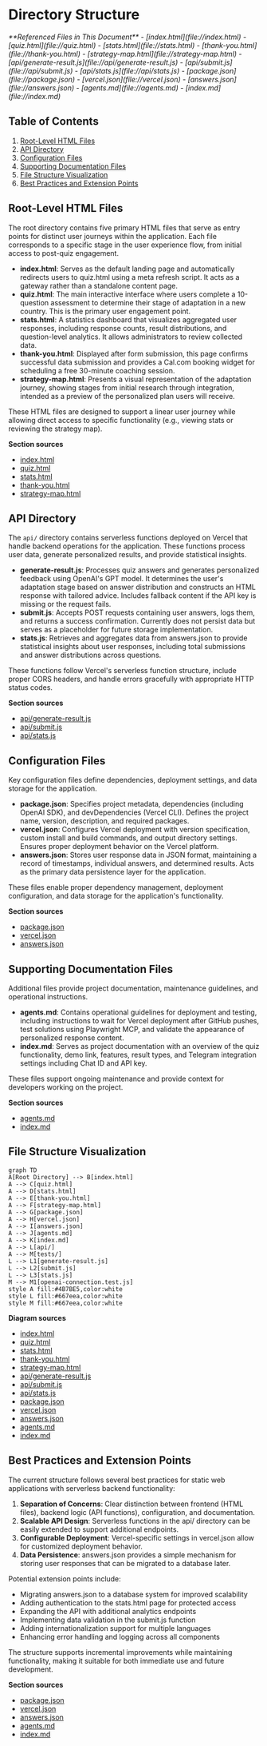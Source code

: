 # Directory Structure

<cite>
**Referenced Files in This Document**   
- [index.html](file://index.html)
- [quiz.html](file://quiz.html)
- [stats.html](file://stats.html)
- [thank-you.html](file://thank-you.html)
- [strategy-map.html](file://strategy-map.html)
- [api/generate-result.js](file://api/generate-result.js)
- [api/submit.js](file://api/submit.js)
- [api/stats.js](file://api/stats.js)
- [package.json](file://package.json)
- [vercel.json](file://vercel.json)
- [answers.json](file://answers.json)
- [agents.md](file://agents.md)
- [index.md](file://index.md)
</cite>

## Table of Contents
1. [Root-Level HTML Files](#root-level-html-files)
2. [API Directory](#api-directory)
3. [Configuration Files](#configuration-files)
4. [Supporting Documentation Files](#supporting-documentation-files)
5. [File Structure Visualization](#file-structure-visualization)
6. [Best Practices and Extension Points](#best-practices-and-extension-points)

## Root-Level HTML Files

The root directory contains five primary HTML files that serve as entry points for distinct user journeys within the application. Each file corresponds to a specific stage in the user experience flow, from initial access to post-quiz engagement.

- **index.html**: Serves as the default landing page and automatically redirects users to quiz.html using a meta refresh script. It acts as a gateway rather than a standalone content page.
- **quiz.html**: The main interactive interface where users complete a 10-question assessment to determine their stage of adaptation in a new country. This is the primary user engagement point.
- **stats.html**: A statistics dashboard that visualizes aggregated user responses, including response counts, result distributions, and question-level analytics. It allows administrators to review collected data.
- **thank-you.html**: Displayed after form submission, this page confirms successful data submission and provides a Cal.com booking widget for scheduling a free 30-minute coaching session.
- **strategy-map.html**: Presents a visual representation of the adaptation journey, showing stages from initial research through integration, intended as a preview of the personalized plan users will receive.

These HTML files are designed to support a linear user journey while allowing direct access to specific functionality (e.g., viewing stats or reviewing the strategy map).

**Section sources**
- [index.html](file://index.html#L0-L14)
- [quiz.html](file://quiz.html#L0-L799)
- [stats.html](file://stats.html#L0-L682)
- [thank-you.html](file://thank-you.html#L0-L188)
- [strategy-map.html](file://strategy-map.html#L0-L204)

## API Directory

The `api/` directory contains serverless functions deployed on Vercel that handle backend operations for the application. These functions process user data, generate personalized results, and provide statistical insights.

- **generate-result.js**: Processes quiz answers and generates personalized feedback using OpenAI's GPT model. It determines the user's adaptation stage based on answer distribution and constructs an HTML response with tailored advice. Includes fallback content if the API key is missing or the request fails.
- **submit.js**: Accepts POST requests containing user answers, logs them, and returns a success confirmation. Currently does not persist data but serves as a placeholder for future storage implementation.
- **stats.js**: Retrieves and aggregates data from answers.json to provide statistical insights about user responses, including total submissions and answer distributions across questions.

These functions follow Vercel's serverless function structure, include proper CORS headers, and handle errors gracefully with appropriate HTTP status codes.

**Section sources**
- [api/generate-result.js](file://api/generate-result.js#L0-L242)
- [api/submit.js](file://api/submit.js#L0-L31)
- [api/stats.js](file://api/stats.js#L0-L58)

## Configuration Files

Key configuration files define dependencies, deployment settings, and data storage for the application.

- **package.json**: Specifies project metadata, dependencies (including OpenAI SDK), and devDependencies (Vercel CLI). Defines the project name, version, description, and required packages.
- **vercel.json**: Configures Vercel deployment with version specification, custom install and build commands, and output directory settings. Ensures proper deployment behavior on the Vercel platform.
- **answers.json**: Stores user response data in JSON format, maintaining a record of timestamps, individual answers, and determined results. Acts as the primary data persistence layer for the application.

These files enable proper dependency management, deployment configuration, and data storage for the application's functionality.

**Section sources**
- [package.json](file://package.json#L0-L11)
- [vercel.json](file://vercel.json#L0-L5)
- [answers.json](file://answers.json#L0-L17)

## Supporting Documentation Files

Additional files provide project documentation, maintenance guidelines, and operational instructions.

- **agents.md**: Contains operational guidelines for deployment and testing, including instructions to wait for Vercel deployment after GitHub pushes, test solutions using Playwright MCP, and validate the appearance of personalized response content.
- **index.md**: Serves as project documentation with an overview of the quiz functionality, demo link, features, result types, and Telegram integration settings including Chat ID and API key.

These files support ongoing maintenance and provide context for developers working on the project.

**Section sources**
- [agents.md](file://agents.md#L0-L2)
- [index.md](file://index.md#L0-L23)

## File Structure Visualization

```mermaid
graph TD
A[Root Directory] --> B[index.html]
A --> C[quiz.html]
A --> D[stats.html]
A --> E[thank-you.html]
A --> F[strategy-map.html]
A --> G[package.json]
A --> H[vercel.json]
A --> I[answers.json]
A --> J[agents.md]
A --> K[index.md]
A --> L[api/]
A --> M[tests/]
L --> L1[generate-result.js]
L --> L2[submit.js]
L --> L3[stats.js]
M --> M1[openai-connection.test.js]
style A fill:#4B7BE5,color:white
style L fill:#667eea,color:white
style M fill:#667eea,color:white
```

**Diagram sources**
- [index.html](file://index.html)
- [quiz.html](file://quiz.html)
- [stats.html](file://stats.html)
- [thank-you.html](file://thank-you.html)
- [strategy-map.html](file://strategy-map.html)
- [api/generate-result.js](file://api/generate-result.js)
- [api/submit.js](file://api/submit.js)
- [api/stats.js](file://api/stats.js)
- [package.json](file://package.json)
- [vercel.json](file://vercel.json)
- [answers.json](file://answers.json)
- [agents.md](file://agents.md)
- [index.md](file://index.md)

## Best Practices and Extension Points

The current structure follows several best practices for static web applications with serverless backend functionality:

1. **Separation of Concerns**: Clear distinction between frontend (HTML files), backend logic (API functions), configuration, and documentation.
2. **Scalable API Design**: Serverless functions in the api/ directory can be easily extended to support additional endpoints.
3. **Configurable Deployment**: Vercel-specific settings in vercel.json allow for customized deployment behavior.
4. **Data Persistence**: answers.json provides a simple mechanism for storing user responses that can be migrated to a database later.

Potential extension points include:
- Migrating answers.json to a database system for improved scalability
- Adding authentication to the stats.html page for protected access
- Expanding the API with additional analytics endpoints
- Implementing data validation in the submit.js function
- Adding internationalization support for multiple languages
- Enhancing error handling and logging across all components

The structure supports incremental improvements while maintaining functionality, making it suitable for both immediate use and future development.

**Section sources**
- [package.json](file://package.json#L0-L11)
- [vercel.json](file://vercel.json#L0-L5)
- [answers.json](file://answers.json#L0-L17)
- [agents.md](file://agents.md#L0-L2)
- [index.md](file://index.md#L0-L23)